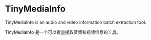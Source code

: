 # TinyMediaInfo

TinyMediaInfo is an audio and video information batch extraction tool.

TinyMediaInfo 是一个可以批量提取音频和视频信息的工具。